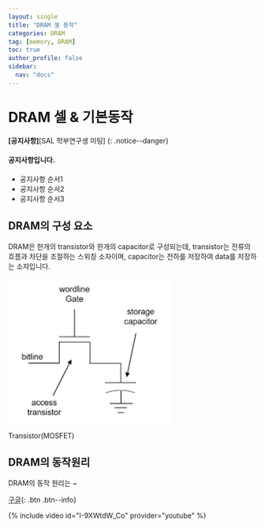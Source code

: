 ```yaml
---
layout: single
title: "DRAM 셀 동작"
categories: DRAM
tag: [memory, DRAM]
toc: true
author_profile: false
sidebar:
  nav: "docs"
---
```


# DRAM 셀 & 기본동작

**[공지사항]**[SAL 학부연구생 미팅]
{: .notice--danger}

<div class="notice--success">
<h4>공지사항입니다.</h4>
<ul>
    <li>공지사항 순서1</li>
    <li>공지사항 순서2</li>
    <li>공지사항 순서3</li>
</ul>
</div>

## DRAM의 구성 요소

DRAM은 한개의 transistor와 한개의 capacitor로 구성되는데, transistor는 전류의 흐름과 차단을 조절하는 스위칭 소자이며, capacitor는 전하를 저장하여 data를 저장하는 소자입니다. 



<img src="../images/2022-05-06-DRAM1/image-20220507004828118.png" alt="image-20220507004828118" style="zoom:33%;" />

Transistor(MOSFET)

## DRAM의 동작원리

DRAM의 동작 원리는 ~

[구글](https://google.com){: .btn .btn--info}

{% include video id="I-9XWtdW_Co" provider="youtube" %}
